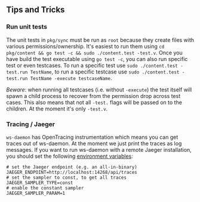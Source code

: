 ## Tips and Tricks

### Run unit tests
The unit tests in `pkg/sync` must be run as `root` because they create files with various permissions/ownership.
It's easiest to run them using `cd pkg/content && go test -c && sudo ./content.test -test.v`.
Once you have build the test executable using `go test -c`, you can also run specific test or even testcases.
To run a specific test use `sudo ./content.test -test.run TestName`, to run a specific testcase use `sudo ./content.test -test.run TestName -execute testcaseName`.

_Beware_: when running all testcases (i.e. without `-execute`) the test itself will spawn a child process to recover from the permission drop across test cases.
This also means that not all `-test.` flags will be passed on to the children. At the moment it's only `-test.v`.

### Tracing / Jaeger
`ws-daemon` has OpenTracing instrumentation which means you can get traces out of ws-daemon.
At the moment we just print the traces as log messages. If you want to run ws-daemon with a remote
Jaeger installation, you should set the following [environment variables](https://github.com/jaegertracing/jaeger-client-go#environment-variables):
```
# set the Jaeger endpoint (e.g. an all-in-binary)
JAEGER_ENDPOINT=http://localhost:14268/api/traces
# set the sampler to const, to get all traces
JAEGER_SAMPLER_TYPE=const
# enable the constant sampler
JAEGER_SAMPLER_PARAM=1
```
